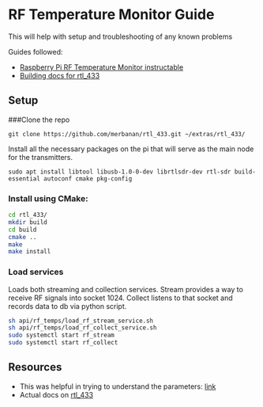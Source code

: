 # RF Temperature Monitor Guide
This will help with setup and troubleshooting of any known problems

Guides followed:
 - [Raspberry Pi RF Temperature Monitor instructable](https://www.instructables.com/id/Raspberry-Pi-RF-Temperature-Monitor/)
 - [Building docs for rtl_433](https://github.com/merbanan/rtl_433/blob/master/docs/BUILDING.md)

## Setup

###Clone the repo
    
`git clone https://github.com/merbanan/rtl_433.git ~/extras/rtl_433/`

Install all the necessary packages on the pi that will serve as the main node for the transmitters.

`sudo apt install libtool libusb-1.0-0-dev librtlsdr-dev rtl-sdr build-essential autoconf cmake pkg-config`
### Install using CMake:
```bash
cd rtl_433/
mkdir build
cd build
cmake ..
make
make install 
```
### Load services
Loads both streaming and collection services. Stream provides a way to receive RF signals into socket 1024. Collect listens to that socket and records data to db via python script.
```bash
sh api/rf_temps/load_rf_stream_service.sh
sh api/rf_temps/load_rf_collect_service.sh
sudo systemctl start rf_stream
sudo systemctl start rf_collect
```
 
## Resources
- This was helpful in trying to understand the parameters: [link](https://triq.org/rtl_433/INTEGRATION.html)
- Actual docs on [rtl_433](https://github.com/merbanan/rtl_433#user-content-running)
